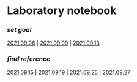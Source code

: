 # Laboratory notebook
### *set goal*
[2021.09.06](https://github.com/Anbak00/MLAgents-LevelDesign/blob/main/Docs/Laboratory/2021.09.06.md) |
[2021.09.09](https://github.com/Anbak00/MLAgents-LevelDesign/blob/main/Docs/Laboratory/2021.09.09.md) |
[2021.09.13](https://github.com/Anbak00/MLAgents-LevelDesign/blob/main/Docs/Laboratory/2021.09.13.md)

### *find reference*
[2021.09.15](https://github.com/Anbak00/MLAgents-LevelDesign/blob/main/Docs/Laboratory/2021.09.15.md) |
[2021.09.19](https://github.com/Anbak00/MLAgents-LevelDesign/blob/main/Docs/Laboratory/2021.09.19.md) |
[2021.09.25](https://github.com/Anbak00/MLAgents-LevelDesign/blob/main/Docs/Laboratory/2021.09.25.md) |
[2021.09.27](https://github.com/Anbak00/MLAgents-LevelDesign/blob/main/Docs/Laboratory/2021.09.27.md) 
